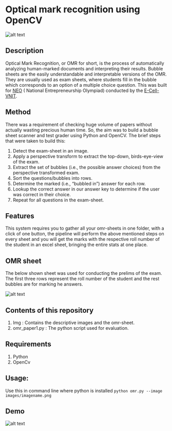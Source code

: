 # Optical mark recognition using OpenCV

![alt text](https://github.com/sakethbachu/OMR-scanner/blob/master/Img/omr%20demo.jpg "Logo Title Text 1")

## Description
Optical Mark Recognition, or OMR for short, is the process of automatically analyzing human-marked documents and interpreting their results. Bubble sheets are the easily understandable and interpretable versions of the OMR. They are usually used as exam sheets, where students fill in the bubble which corresponds to an option of a multiple choice question. This was built for [NEO](https://neo.ecellvnit.org/) ( National Entrepreneurship Olympiad) conducted by the [E-Cell-VNIT](https://www.ecellvnit.org/).

## Method
There was a requirement of checking huge volume of papers without actually wasting precious human time. So, the aim was to build a bubble sheet scanner and test grader using Python and OpenCV. The brief steps that were taken to build this:
  1. Detect the exam-sheet in an image.
  2. Apply a perspective transform to extract the top-down, birds-eye-view of the exam.
  3. Extract the set of bubbles (i.e., the possible answer choices) from the perspective transformed exam.
  4. Sort the questions/bubbles into rows.
  5. Determine the marked (i.e., “bubbled in”) answer for each row.
  6. Lookup the correct answer in our answer key to determine if the user was correct in their choice.
  7. Repeat for all questions in the exam-sheet.

## Features
This system requires you to gather all your omr-sheets in one folder, with a click of one button, the pipeline will perform the above mentioned steps on every sheet and you will get the marks with the respective roll number of the student in an excel sheet, bringing the entire stats at one place.

## OMR sheet
The below shown sheet was used for conducting the prelims of the exam.
The first three rows represent the roll number of the student and the rest bubbles are for marking he answers.

![alt text](https://github.com/sakethbachu/OMR-scanner/blob/master/Img/Screenshot%20(206).png "Logo Title Text 1")

## Contents of this repository
1. Img : Contains the descriptive images and the omr-sheet.
2. omr_paper1.py : The python script used for evaluation.

## Requirements
1. Python
2. OpenCv

## Usage: 
Use this in command line where python is installed
`python omr.py --image images/imagename.png`

## Demo
![alt text](https://github.com/sakethbachu/OMR-scanner/blob/master/Img/test.jpeg "Logo Title Text 1")
